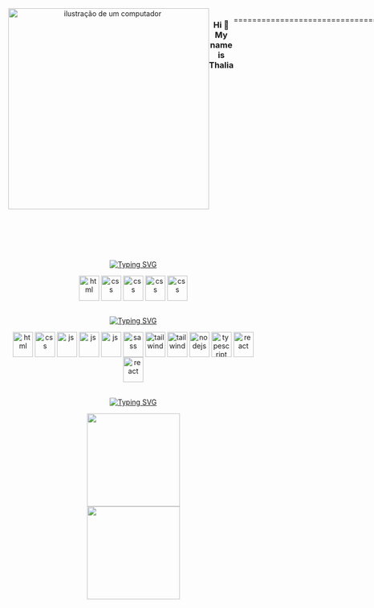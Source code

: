 <div style="display:flex" align="center" flex-direction:"row" >
<img src="https://raw.githubusercontent.com/MicaelliMedeiros/micaellimedeiros/master/image/computer-illustration.png" alt="ilustração de um computador" min-width="400px" max-width="400px" width="400px" align="right">

<h3>Hi 👋 My name is Thalia</h3>

================================

<p align="left">Sou <strong>Desenvolvedora</strong><br> apaixonada por tecnologia e estou sempre em busca de novos conhecimentos e desafios. Adoro criar e desenvolver sites, transformando ideias em soluções digitais funcionais e atraentes. Quando não estou imersa no mundo da programação, dedico meu tempo livre a jogar games, assistir séries e filmes. 
</p>

<a href = "mailto:thaliadani2@gmail.com"><img src="https://img.shields.io/badge/Gmail-D14836?style=for-the-badge&logo=gmail&logoColor=white" target="_blank"></a>
<a href="https://www.linkedin.com/in/thalia-danielle-21b968221/" target="_blank"><img src="https://img.shields.io/badge/LinkedIn-0077B5?style=for-the-badge&logo=linkedin&logoColor=white" target="_blank"></a> 
  
</div>

<div style="display: inline_block" align="center"><br>

  <a href="https://git.io/typing-svg"><img src="https://readme-typing-svg.herokuapp.com?font=Fira+Code&size=24&pause=1000&color=FF6E96&background=282A36&center=true&vCenter=true&width=1000&lines=Tools" alt="Typing SVG" /></a>

  <img align="center" alt="html" height="50" width="40" src="https://cdn.jsdelivr.net/gh/devicons/devicon@latest/icons/vscode/vscode-original.svg">
  <img align="center" alt="css" height="50" width="40" src="https://cdn.jsdelivr.net/gh/devicons/devicon@latest/icons/intellij/intellij-original.svg"> 
  <img align="center" alt="css" height="50" width="40" src="https://cdn.jsdelivr.net/gh/devicons/devicon@latest/icons/expo/expo-original.svg">
  <img align="center" alt="css" height="50" width="40" src="https://cdn.jsdelivr.net/gh/devicons/devicon@latest/icons/vitejs/vitejs-original.svg"> 
  <img align="center" alt="css" height="50" width="40" src="https://cdn.jsdelivr.net/gh/devicons/devicon@latest/icons/figma/figma-original.svg"> 

  <br>
  <br>

  <a href="https://git.io/typing-svg"><img src="https://readme-typing-svg.herokuapp.com?font=Fira+Code&size=24&pause=1000&color=FF6E96&background=282A36&center=true&vCenter=true&width=1000&lines=Technology+Stack" alt="Typing SVG" /></a>
  
  <img align="center" alt="html" height="50" width="40" src="https://cdn.jsdelivr.net/gh/devicons/devicon/icons/html5/html5-original.svg">
  <img align="center" alt="css" height="50" width="40" src="https://cdn.jsdelivr.net/gh/devicons/devicon/icons/css3/css3-original.svg"> 
  <img align="center" alt="js" height="50" width="40" src="https://cdn.jsdelivr.net/gh/devicons/devicon@latest/icons/javascript/javascript-original.svg">
  <img align="center" alt="js" height="50" width="40" src="https://cdn.jsdelivr.net/gh/devicons/devicon@latest/icons/python/python-plain.svg" />
  <img align="center" alt="js" height="50" width="40" src="https://cdn.jsdelivr.net/gh/devicons/devicon@latest/icons/java/java-original.svg" />
  <img align="center" alt="sass" height="50" width="40" src="https://cdn.jsdelivr.net/gh/devicons/devicon/icons/sass/sass-original.svg"> 
  <img align="center" alt="tailwind" height="50" width="40" src="https://cdn.jsdelivr.net/gh/devicons/devicon@latest/icons/tailwindcss/tailwindcss-original.svg" />
  <img align="center" alt="tailwind" height="50" width="40" src="https://cdn.jsdelivr.net/gh/devicons/devicon@latest/icons/bootstrap/bootstrap-original.svg" />
  <img align="center" alt="nodejs" height="50" width="40" src="https://cdn.jsdelivr.net/gh/devicons/devicon@latest/icons/nodejs/nodejs-original.svg" />
  <img align="center" alt="typescript" height="50" width="40" src="https://cdn.jsdelivr.net/gh/devicons/devicon@latest/icons/typescript/typescript-original.svg" /> 
  <img align="center" alt="react" height="50" width="40" src="https://cdn.jsdelivr.net/gh/devicons/devicon@latest/icons/react/react-original-wordmark.svg" />  
  <img align="center" alt="react" height="50" width="40" src="https://cdn.jsdelivr.net/gh/devicons/devicon@latest/icons/reactnative/reactnative-original-wordmark.svg" />      

  <br>
  <br>
 
  <a href="https://git.io/typing-svg"><img src="https://readme-typing-svg.herokuapp.com?font=Fira+Code&size=24&pause=1000&color=FF6E96&background=282A36&center=true&vCenter=true&width=1000&lines=My+Github+Status" alt="Typing SVG" /></a>

  <a href="https://github.com/thaliadani">
    <img height="185px" src="https://github-readme-stats.vercel.app/api?username=thaliadani&show_icons=true&theme=dracula"/><br>
    <img height="185px" src="https://github-readme-stats.vercel.app/api/top-langs/?username=thaliadani&layout=compact&show_icons=true&theme=dracula"/> 
 </a>

</div>
